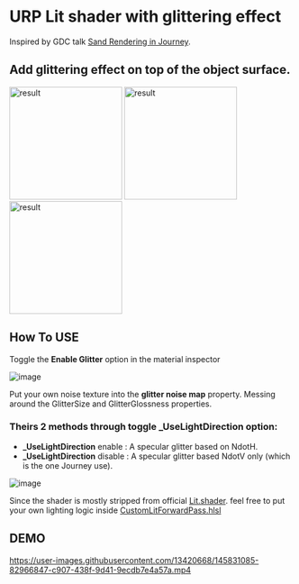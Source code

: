# URP Lit shader with glittering effect

Inspired by GDC talk [Sand Rendering in Journey].

## Add glittering effect on top of the object surface. 
<img height="200" alt="result" src="https://user-images.githubusercontent.com/13420668/145828189-0b106ab0-02a5-44f4-8ab3-f01f1a4e26a1.png"> <img height="200" alt="result" src="https://user-images.githubusercontent.com/13420668/145828126-fd186dcd-2179-4df4-81b8-3773c3805780.png">
<img height="200" alt="result" src="https://user-images.githubusercontent.com/13420668/145829125-b8f8b1d6-8345-48f0-a041-188dd35e4bd5.png">

## How To USE

Toggle the **Enable Glitter** option in the material inspector

![image](https://user-images.githubusercontent.com/13420668/145830091-d27df57e-eade-408e-bd60-83d9985f5b5f.png)

Put your own noise texture into the **glitter noise map** property.
Messing around the GlitterSize and GlitterGlossness properties.

### Theirs 2 methods through toggle **_UseLightDirection** option: 

 - **_UseLightDirection** enable : A specular glitter based on NdotH.
 - **_UseLightDirection** disable : A specular glitter based NdotV only (which is the one Journey use).

![image](https://user-images.githubusercontent.com/13420668/145827593-3d176b8e-7ccc-426e-ab96-10875d5d233c.png)

Since the shader is mostly stripped from official [Lit.shader]. feel free to put your own lighting logic inside [CustomLitForwardPass.hlsl]

## DEMO

https://user-images.githubusercontent.com/13420668/145831085-82966847-c907-438f-9d41-9ecdb7e4a57a.mp4



[Sand Rendering in Journey]: https://www.youtube.com/watch?v=wt2yYnBRD3U

[Lit.shader]: https://github.com/Unity-Technologies/Graphics/blob/master/com.unity.render-pipelines.universal/Shaders/Lit.shader
[CustomLitForwardPass.hlsl]: https://github.com/EricHu33/URP_GlitterLit/blob/main/Assets/Scripts/Shaders/Library/CustomLitForwardPass.hlsl
